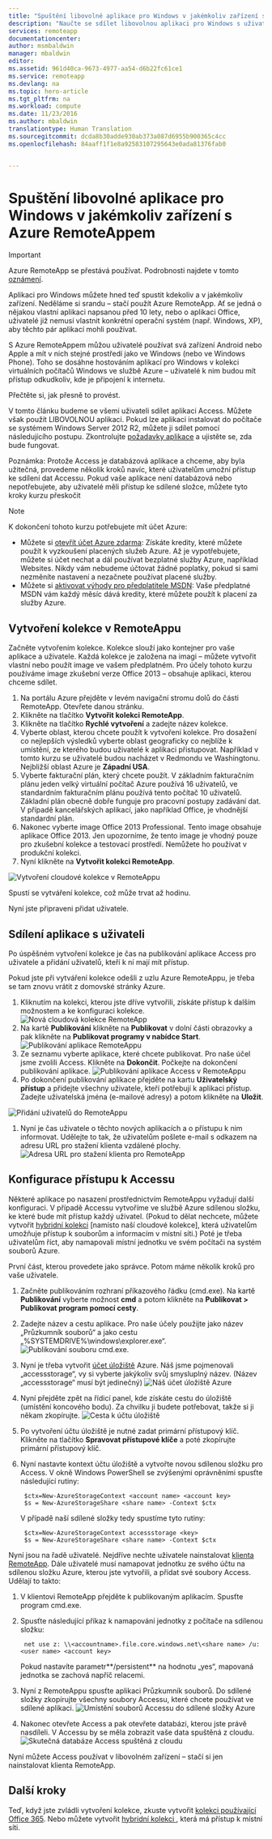 ```yaml
---
title: "Spuštění libovolné aplikace pro Windows v jakémkoliv zařízení s Azure RemoteAppem | Dokumentace Microsoftu"
description: "Naučte se sdílet libovolnou aplikaci pro Windows s uživateli pomocí Azure RemoteAppu."
services: remoteapp
documentationcenter: 
author: msmbaldwin
manager: mbaldwin
editor: 
ms.assetid: 961d40ca-9673-4977-aa54-d6b22fc61ce1
ms.service: remoteapp
ms.devlang: na
ms.topic: hero-article
ms.tgt_pltfrm: na
ms.workload: compute
ms.date: 11/23/2016
ms.author: mbaldwin
translationtype: Human Translation
ms.sourcegitcommit: dcda8b30adde930ab373a087d6955b900365c4cc
ms.openlocfilehash: 84aaff1f1e8a92583107295643e0ada81376fab0


---
```

# <a name="run-any-windows-app-on-any-device-with-azure-remoteapp"></a>Spuštění libovolné aplikace pro Windows v jakémkoliv zařízení s Azure RemoteAppem
> [!IMPORTANT]
> Azure RemoteApp se přestává používat. Podrobnosti najdete v tomto [oznámení](https://go.microsoft.com/fwlink/?linkid=821148).
> 
> 

Aplikaci pro Windows můžete hned teď spustit kdekoliv a v jakémkoliv zařízení. Neděláme si srandu – stačí použít Azure RemoteApp. Ať se jedná o nějakou vlastní aplikaci napsanou před 10 lety, nebo o aplikaci Office, uživatelé již nemusí vlastnit konkrétní operační systém (např. Windows, XP), aby těchto pár aplikací mohli používat.

S Azure RemoteAppem můžou uživatelé používat svá zařízení Android nebo Apple a mít v nich stejné prostředí jako ve Windows (nebo ve Windows Phone). Toho se dosáhne hostováním aplikací pro Windows v kolekci virtuálních počítačů Windows ve službě Azure – uživatelé k nim budou mít přístup odkudkoliv, kde je připojení k internetu. 

Přečtěte si, jak přesně to provést.

V tomto článku budeme se všemi uživateli sdílet aplikaci Access. Můžete však použít LIBOVOLNOU aplikaci. Pokud lze aplikaci instalovat do počítače se systémem Windows Server 2012 R2, můžete ji sdílet pomocí následujícího postupu. Zkontrolujte [požadavky aplikace](remoteapp-appreqs.md) a ujistěte se, zda bude fungovat.

Poznámka: Protože Access je databázová aplikace a chceme, aby byla užitečná, provedeme několik kroků navíc, které uživatelům umožní přístup ke sdílení dat Accessu. Pokud vaše aplikace není databázová nebo nepotřebujete, aby uživatelé měli přístup ke sdílené složce, můžete tyto kroky kurzu přeskočit

> [!NOTE]
> <a name="note"></a>K dokončení tohoto kurzu potřebujete mít účet Azure:
> 
> * Můžete si [otevřít účet Azure zdarma](https://azure.microsoft.com/free/?WT.mc_id=A261C142F): Získáte kredity, které můžete použít k vyzkoušení placených služeb Azure. Až je vypotřebujete, můžete si účet nechat a dál používat bezplatné služby Azure, například Websites. Nikdy vám nebudeme účtovat žádné poplatky, pokud si sami nezměníte nastavení a nezačnete používat placené služby.
> * Můžete si [aktivovat výhody pro předplatitele MSDN](https://azure.microsoft.com/pricing/member-offers/msdn-benefits-details/?WT.mc_id=A261C142F): Vaše předplatné MSDN vám každý měsíc dává kredity, které můžete použít k placení za služby Azure.
> 
> 

## <a name="create-a-collection-in-remoteapp"></a>Vytvoření kolekce v RemoteAppu
Začněte vytvořením kolekce. Kolekce slouží jako kontejner pro vaše aplikace a uživatele. Každá kolekce je založena na imagi – můžete vytvořit vlastní nebo použít image ve vašem předplatném. Pro účely tohoto kurzu používáme image zkušební verze Office 2013 – obsahuje aplikaci, kterou chceme sdílet.

1. Na portálu Azure přejděte v levém navigační stromu dolů do části RemoteApp. Otevřete danou stránku.
2. Klikněte na tlačítko **Vytvořit kolekci RemoteApp**.
3. Klikněte na tlačítko **Rychlé vytvoření** a zadejte název kolekce.
4. Vyberte oblast, kterou chcete použít k vytvoření kolekce. Pro dosažení co nejlepších výsledků vyberte oblast geograficky co nejblíže k umístění, ze kterého budou uživatelé k aplikaci přistupovat. Například v tomto kurzu se uživatelé budou nacházet v Redmondu ve Washingtonu. Nejbližší oblast Azure je **Západní USA**.
5. Vyberte fakturační plán, který chcete použít. V základním fakturačním plánu jeden velký virtuální počítač Azure používá 16 uživatelů, ve standardním fakturačním plánu používá tento počítač 10 uživatelů. Základní plán obecně dobře funguje pro pracovní postupy zadávání dat. V případě kancelářských aplikací, jako například Office, je vhodnější standardní plán.
6. Nakonec vyberte image Office 2013 Professional. Tento image obsahuje aplikace Office 2013. Jen upozorníme, že tento image je vhodný pouze pro zkušební kolekce a testovací prostředí. Nemůžete ho používat v produkční kolekci.
7. Nyní klikněte na **Vytvořit kolekci RemoteApp**.

![Vytvoření cloudové kolekce v RemoteAppu](./media/remoteapp-anyapp/ra-anyappcreatecollection.png)

Spustí se vytváření kolekce, což může trvat až hodinu.

Nyní jste připraveni přidat uživatele.

## <a name="share-the-app-with-users"></a>Sdílení aplikace s uživateli
Po úspěšném vytvoření kolekce je čas na publikování aplikace Access pro uživatele a přidání uživatelů, kteří k ní mají mít přístup.

Pokud jste při vytváření kolekce odešli z uzlu Azure RemoteAppu, je třeba se tam znovu vrátit z domovské stránky Azure.

1. Kliknutím na kolekci, kterou jste dříve vytvořili, získáte přístup k dalším možnostem a ke konfiguraci kolekce.
   ![Nová cloudová kolekce RemoteApp](./media/remoteapp-anyapp/ra-anyappcollection.png)
2. Na kartě **Publikování** klikněte na **Publikovat** v dolní části obrazovky a pak klikněte na **Publikovat programy v nabídce Start**.
   ![Publikování aplikace RemoteAppu](./media/remoteapp-anyapp/ra-anyapppublish.png)
3. Ze seznamu vyberte aplikace, které chcete publikovat. Pro naše účel jsme zvolili Access. Klikněte na **Dokončit**. Počkejte na dokončení publikování aplikace.
   ![Publikování aplikace Access v RemoteAppu](./media/remoteapp-anyapp/ra-anyapppublishaccess.png)
4. Po dokončení publikování aplikace přejděte na kartu **Uživatelský přístup** a přidejte všechny uživatele, kteří potřebují k aplikaci přístup. Zadejte uživatelská jména (e-mailové adresy) a potom klikněte na **Uložit**.

![Přidání uživatelů do RemoteAppu](./media/remoteapp-anyapp/ra-anyappaddusers.png)

1. Nyní je čas uživatele o těchto nových aplikacích a o přístupu k nim informovat. Udělejte to tak, že uživatelům pošlete e-mail s odkazem na adresu URL pro stažení klienta vzdálené plochy.
   ![Adresa URL pro stažení klienta pro RemoteApp](./media/remoteapp-anyapp/ra-anyappurl.png)

## <a name="configure-access-to-access"></a>Konfigurace přístupu k Accessu
Některé aplikace po nasazení prostřednictvím RemoteAppu vyžadují další konfiguraci. V případě Accessu vytvoříme ve službě Azure sdílenou složku, ke které bude mít přístup každý uživatel. (Pokud to dělat nechcete, můžete vytvořit [hybridní kolekci](remoteapp-create-hybrid-deployment.md) [namísto naší cloudové kolekce], která uživatelům umožňuje přístup k souborům a informacím v místní síti.) Poté je třeba uživatelům říct, aby namapovali místní jednotku ve svém počítači na systém souborů Azure.

První část, kterou provedete jako správce. Potom máme několik kroků pro vaše uživatele.

1. Začněte publikováním rozhraní příkazového řádku (cmd.exe). Na kartě **Publikování** vyberte možnost **cmd** a potom klikněte na **Publikovat > Publikovat program pomocí cesty**.
2. Zadejte název a cestu aplikace. Pro naše účely použijte jako název „Průzkumník souborů“ a jako cestu „%SYSTEMDRIVE%\windows\explorer.exe“.
   ![Publikování souboru cmd.exe.](./media/remoteapp-anyapp/ra-publishcmd.png)
3. Nyní je třeba vytvořit [účet úložiště](../storage/storage-create-storage-account.md) Azure. Náš jsme pojmenovali „accessstorage“, vy si vyberte jakýkoliv svůj smysluplný název. (Název „accessstorage“ musí být jedinečný) ![Náš účet úložiště Azure](./media/remoteapp-anyapp/ra-anyappazurestorage.png)
4. Nyní přejděte zpět na řídicí panel, kde získáte cestu do úložiště (umístění koncového bodu). Za chvilku ji budete potřebovat, takže si ji někam zkopírujte.
   ![Cesta k účtu úložiště](./media/remoteapp-anyapp/ra-anyappstoragelocation.png)
5. Po vytvoření účtu úložiště je nutné zadat primární přístupový klíč. Klikněte na tlačítko **Spravovat přístupové klíče** a poté zkopírujte primární přístupový klíč.
6. Nyní nastavte kontext účtu úložiště a vytvořte novou sdílenou složku pro Access. V okně Windows PowerShell se zvýšenými oprávněními spusťte následující rutiny:
   
        $ctx=New-AzureStorageContext <account name> <account key>
        $s = New-AzureStorageShare <share name> -Context $ctx
   
    V případě naší sdílené složky tedy spustíme tyto rutiny:
   
        $ctx=New-AzureStorageContext accessstorage <key>
        $s = New-AzureStorageShare <share name> -Context $ctx

Nyní jsou na řadě uživatelé. Nejdříve nechte uživatele nainstalovat [klienta RemoteApp](remoteapp-clients.md). Dále uživatelé musí namapovat jednotku ze svého účtu na sdílenou složku Azure, kterou jste vytvořili, a přidat své soubory Access. Udělají to takto:

1. V klientovi RemoteApp přejděte k publikovaným aplikacím. Spusťte program cmd.exe.
2. Spusťte následující příkaz k namapování jednotky z počítače na sdílenou složku:
   
        net use z: \\<accountname>.file.core.windows.net\<share name> /u:<user name> <account key>
   
    Pokud nastavíte parametr**/persistent** na hodnotu „yes“, mapovaná jednotka se zachová napříč relacemi.
3. Nyní z RemoteAppu spusťte aplikaci Průzkumník souborů. Do sdílené složky zkopírujte všechny soubory Accessu, které chcete používat ve sdílené aplikaci.
   ![Umístění souborů Accessu do sdílené složky Azure](./media/remoteapp-anyapp/ra-anyappuseraccess.png)
4. Nakonec otevřete Access a pak otevřete databázi, kterou jste právě nasdíleli. V Accessu by se měla zobrazit vaše data spuštěná z cloudu.
   ![Skutečná databáze Access spuštěná z cloudu](./media/remoteapp-anyapp/ra-anyapprunningaccess.png)

Nyní můžete Access používat v libovolném zařízení – stačí si jen nainstalovat klienta RemoteApp.

<!--Every topic should have next steps and links to the next logical set of content to keep the customer engaged-->
## <a name="next-steps"></a>Další kroky
Teď, když jste zvládli vytvoření kolekce, zkuste vytvořit [kolekci používající Office 365](remoteapp-tutorial-o365anywhere.md). Nebo můžete vytvořit [hybridní kolekci ](remoteapp-create-hybrid-deployment.md), která má přístup k místní síti.

<!--Image references-->




<!--HONumber=Dec16_HO1-->


